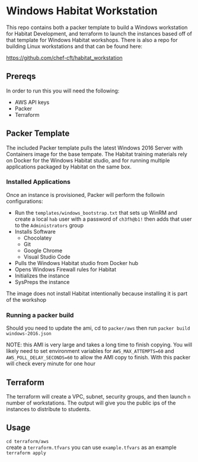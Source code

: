 # Windows Habitat Workstation
This repo contains both a packer template to build a Windows workstation for Habitat Development, and terraform to launch the instances based off of that template for Windows Habitat workshops. There is also a repo for building Linux workstations and that can be found here:

https://github.com/chef-cft/habitat_workstation

## Prereqs
In order to run this you will need the following:

- AWS API keys
- Packer
- Terraform

## Packer Template
The included Packer template pulls the latest Windows 2016 Server with Containers image for the base tempate. The Habitat training materials rely on Docker for the Windows Habitat studio, and for running multiple applications packaged by Habitat on the same box.

### Installed Applications
Once an instance is provisioned, Packer will perform the followin configurations:

- Run the `templates/windows_bootstrap.txt` that sets up WinRM and create a local `hab` user with a password of `ch3fh@b1!` then adds that user to the `Administrators` group
- Installs Software
  - Chocolatey
  - Git 
  - Google Chrome
  - Visual Studio Code
- Pulls the Windows Habitat studio from Docker hub
- Opens Windows Firewall rules for Habitat
- Initializes the instance
- SysPreps the instance

The image does not install Habitat intentionally because installing it is part of the workshop

### Running a packer build
Should you need to update the ami, cd to `packer/aws` then run `packer build windows-2016.json`

NOTE: this AMI is very large and takes a long time to finish copying. You will likely need to set environment variables for `AWS_MAX_ATTEMPTS=60` and `AWS_POLL_DELAY_SECONDS=60` to allow the AMI copy to finish. With this packer will check every minute for one hour

## Terraform
The terraform will create a VPC, subnet, security groups, and then launch `n` number of workstations. The output will give you the public ips of the instances to distribute to students.

## Usage
`cd terraform/aws`    
create a `terraform.tfvars` you can use `example.tfvars` as an example   
`terraform apply`
